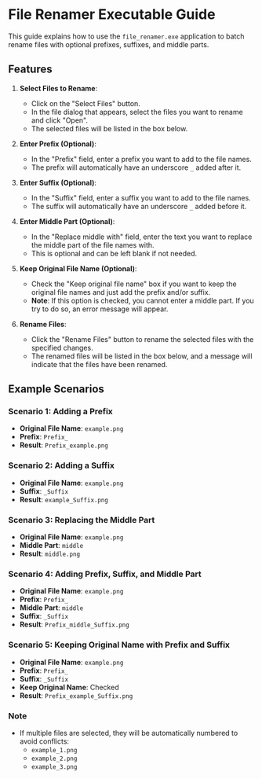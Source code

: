 # File Renamer Executable Guide

This guide explains how to use the `file_renamer.exe` application to batch rename files with optional prefixes, suffixes, and middle parts.

## Features
1. **Select Files to Rename**:
   - Click on the "Select Files" button.
   - In the file dialog that appears, select the files you want to rename and click "Open".
   - The selected files will be listed in the box below.

2. **Enter Prefix (Optional)**:
   - In the "Prefix" field, enter a prefix you want to add to the file names.
   - The prefix will automatically have an underscore `_` added after it.

3. **Enter Suffix (Optional)**:
   - In the "Suffix" field, enter a suffix you want to add to the file names.
   - The suffix will automatically have an underscore `_` added before it.

4. **Enter Middle Part (Optional)**:
   - In the "Replace middle with" field, enter the text you want to replace the middle part of the file names with.
   - This is optional and can be left blank if not needed.

5. **Keep Original File Name (Optional)**:
   - Check the "Keep original file name" box if you want to keep the original file names and just add the prefix and/or suffix.
   - **Note**: If this option is checked, you cannot enter a middle part. If you try to do so, an error message will appear.

6. **Rename Files**:
   - Click the "Rename Files" button to rename the selected files with the specified changes.
   - The renamed files will be listed in the box below, and a message will indicate that the files have been renamed.

## Example Scenarios

### Scenario 1: Adding a Prefix

- **Original File Name**: `example.png`
- **Prefix**: `Prefix_`
- **Result**: `Prefix_example.png`

### Scenario 2: Adding a Suffix

- **Original File Name**: `example.png`
- **Suffix**: `_Suffix`
- **Result**: `example_Suffix.png`

### Scenario 3: Replacing the Middle Part

- **Original File Name**: `example.png`
- **Middle Part**: `middle`
- **Result**: `middle.png`

### Scenario 4: Adding Prefix, Suffix, and Middle Part

- **Original File Name**: `example.png`
- **Prefix**: `Prefix_`
- **Middle Part**: `middle`
- **Suffix**: `_Suffix`
- **Result**: `Prefix_middle_Suffix.png`

### Scenario 5: Keeping Original Name with Prefix and Suffix

- **Original File Name**: `example.png`
- **Prefix**: `Prefix_`
- **Suffix**: `_Suffix`
- **Keep Original Name**: Checked
- **Result**: `Prefix_example_Suffix.png`

### Note

- If multiple files are selected, they will be automatically numbered to avoid conflicts:
  - `example_1.png`
  - `example_2.png`
  - `example_3.png`

